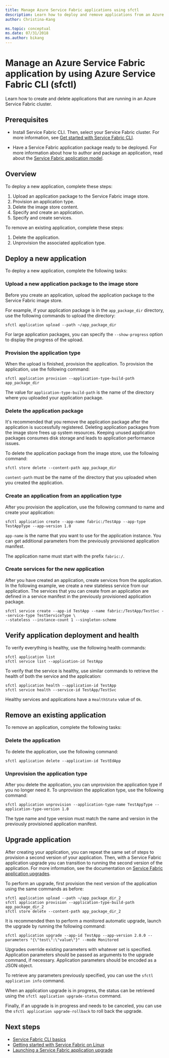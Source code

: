 ```yaml
---
title: Manage Azure Service Fabric applications using sfctl
description: Learn how to deploy and remove applications from an Azure Service Fabric cluster by using Azure Service Fabric CLI
author: Christina-Kang

ms.topic: conceptual
ms.date: 07/31/2018
ms.author: bikang
---
```

# Manage an Azure Service Fabric application by using Azure Service Fabric CLI (sfctl)

Learn how to create and delete applications that are running in an Azure Service Fabric cluster.

## Prerequisites

* Install Service Fabric CLI. Then, select your Service Fabric cluster. For more information, see [Get started with Service Fabric CLI](service-fabric-cli.md).

* Have a Service Fabric application package ready to be deployed. For more information about how to author and package an application, read about the [Service Fabric application model](service-fabric-application-model.md).

## Overview

To deploy a new application, complete these steps:

1. Upload an application package to the Service Fabric image store.
2. Provision an application type.
3. Delete the image store content.
4. Specify and create an application.
5. Specify and create services.

To remove an existing application, complete these steps:

1. Delete the application.
2. Unprovision the associated application type.

## Deploy a new application

To deploy a new application, complete the following tasks:

### Upload a new application package to the image store

Before you create an application, upload the application package to the Service Fabric image store.

For example, if your application package is in the `app_package_dir` directory, use the following commands to upload
the directory:

```azurecli
sfctl application upload --path ~/app_package_dir
```

For large application packages, you can specify the `--show-progress` option to display the progress of the upload.

### Provision the application type

When the upload is finished, provision the application. To provision the application, use the following command:

```azurecli
sfctl application provision --application-type-build-path app_package_dir
```

The value for `application-type-build-path` is the name of the directory where you uploaded your application package.

### Delete the application package

It's recommended that you remove the application package after the application is successfully registered.  Deleting application packages from the image store frees up system resources.  Keeping unused application packages consumes disk storage and leads to application performance issues. 

To delete the application package from the image store, use the following command:

```azurecli
sfctl store delete --content-path app_package_dir
```

`content-path` must be the name of the directory that you uploaded when you created the application.

### Create an application from an application type

After you provision the application, use the following command to name and create your application:

```azurecli
sfctl application create --app-name fabric:/TestApp --app-type TestAppType --app-version 1.0
```

`app-name` is the name that you want to use for the application instance. You can get additional parameters from the
previously provisioned application manifest.

The application name must start with the prefix `fabric:/`.

### Create services for the new application

After you have created an application, create services from the application. In the following example, we create a new
stateless service from our application. The services that you can create from an application are defined in a service
manifest in the previously provisioned application package.

```azurecli
sfctl service create --app-id TestApp --name fabric:/TestApp/TestSvc --service-type TestServiceType \
--stateless --instance-count 1 --singleton-scheme
```

## Verify application deployment and health

To verify everything is healthy, use the following health commands:

```azurecli
sfctl application list
sfctl service list --application-id TestApp
```

To verify that the service is healthy, use similar commands to retrieve the health of both the service and the
application:

```azurecli
sfctl application health --application-id TestApp
sfctl service health --service-id TestApp/TestSvc
```

Healthy services and applications have a `HealthState` value of `Ok`.

## Remove an existing application

To remove an application, complete the following tasks:

### Delete the application

To delete the application, use the following command:

```azurecli
sfctl application delete --application-id TestEdApp
```

### Unprovision the application type

After you delete the application, you can unprovision the application type if you no longer need it. To unprovision
the application type, use the following command:

```azurecli
sfctl application unprovision --application-type-name TestAppType --application-type-version 1.0
```

The type name and type version must match the name and version in the previously provisioned application manifest.

## Upgrade application

After creating your application, you can repeat the same set of steps to provision a second version of your
application. Then, with a Service Fabric application upgrade you can transition to running the second version
of the application. For more information, see the documentation on
[Service Fabric application upgrades](service-fabric-application-upgrade.md).

To perform an upgrade, first provision the next version of the application using the same commands as before:

```azurecli
sfctl application upload --path ~/app_package_dir_2
sfctl application provision --application-type-build-path app_package_dir_2
sfctl store delete --content-path app_package_dir_2
```

It is recommended then to perform a monitored automatic upgrade, launch the upgrade by running the following command:

```azurecli
sfctl application upgrade --app-id TestApp --app-version 2.0.0 --parameters "{\"test\":\"value\"}" --mode Monitored
```

Upgrades override existing parameters with whatever set is specified. Application parameters should be passed as
arguments to the upgrade command, if necessary. Application parameters should be encoded as a JSON object.

To retrieve any parameters previously specified, you can use the `sfctl application info` command.

When an application upgrade is in progress, the status can be retrieved using the
`sfctl application upgrade-status` command.

Finally, if an upgrade is in progress and needs to be canceled, you can use
the `sfctl application upgrade-rollback` to roll back the upgrade.

## Next steps

* [Service Fabric CLI basics](service-fabric-cli.md)
* [Getting started with Service Fabric on Linux](service-fabric-get-started-linux.md)
* [Launching a Service Fabric application upgrade](service-fabric-application-upgrade.md)
